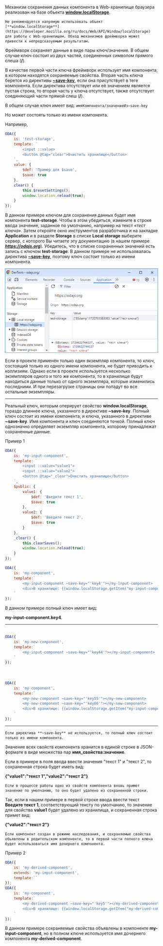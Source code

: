 ﻿Механизм сохранения данных компонента в Web-хранилище браузера реализован на базе объекта [**window.localStorage**](https://developer.mozilla.org/ru/docs/Web/API/Window/localStorage).

```warning_md
Не рекомендуется напрямую использовать объект [**window.localStorage**](https://developer.mozilla.org/ru/docs/Web/API/Window/localStorage) для работы с Web-хранилищем. Обход механизмов фреймворка может привести к непредсказуемым результатам.
```

Фреймворк сохраняет данные в виде пары ключ/значение. В общем случае ключ состоит из двух частей, соединенных символом прямого слеша (**/**).

В качестве первой части ключа фреймворк использует имя компонента, в котором находятся сохраняемые свойства. Вторая часть ключа берется из директивы [**~save-key**](./index.html#structure-template-jsx-directives-~save-key.md), если она присутствует в теге компонента. Если директива отсутствует или её значением является пустая строка, то вторая часть у ключа отсутствует, также отсутствует соединяющий части прямой слеш (**/**).

В общем случае ключ имеет вид: `имяКомпонента/значениеИз~save-key`

Но может состоять только из имени компонента.

Например,

```javascript _run_edit_[test-storage.js]
ODA({
    is: 'test-storage',
    template: `
        <input ::value>
        <button @tap="clear">Очистить хранилище</button>
    `,
    value: {
        $def: 'Пример для $save',
        $save: true
    },
    clear() {
        this.$resetSettings();
        window.location.reload(true);
    }
});
```

В данном примере ключом для сохранения данных будет имя компонента **test-storage**. Чтобы в этом убедиться, измените в строке ввода значение, заданное по умолчанию, например на текст *«тест ключа»*. Затем откройте окно инструментов разработчика и на закладке **Application** и в разделе **Storage** в списке **Local storage** выберите сервер, с которого Вы читаете эту документацию (в нашем примере ***https://odajs.org***). Убедитесь, что в списке сохраненных значений есть запись с ключом **test-storage**. В данном примере не использовалась директива [**~save-key**](./index.html#structure-template-jsx-directives-~save-key.md), поэтому ключ состоит только из имени компонента.

![Вид записи в Web-хранилище](learn/_help/ru/_images/structure-props-modifiers-$save-additional-1.png "Вид записи в Web-хранилище")


Если в проекте применён только один экземпляр компонента, то ключ, состоящий только из одного имени компонента, не будет приводить к коллизиям. Однако если в проекте используется несколько экземпляров одного и того же компонента, то в хранилище будут находиться данные только от одного экземпляра, которые изменились последними. И при перезагрузке страницы они попадут во все остальные экземпляры.




---




Реальный ключ, которым оперирует свойство **window.localStorage**, гораздо длиннее ключа, указанного в директиве **~save-key**. Полный ключ состоит из имени компонента, и ключа, указанного в директиве **~save-key**. Имя компонента и ключ соединяются точкой. Полный ключ однозначно определяет экземпляр компонента, которому принадлежат сохраненные данные.

Пример 1

```javascript _edit_[my-input-component.js]
ODA({
    is: 'my-input-component',
    template: `
        <input ::value="value1">
        <input ::value="value2">
        <button @tap="_clear">Очистить хранилище</button>
    `,
    $public: {
        value1: {
            $def: 'Введите текст 1',
            $save: true
        },
        value2: {
            $def: 'Введите текст 2',
            $save: true
        }
    },
    _clear() {
        this.clearSaves();
        window.location.reload(true);
    }
});
```

```javascript _run_edit_[my-component.js]_{my-input-component.js}
ODA({
    is: 'my-component',
    template:`
        <my-input-component ~save-key="'key4'"></my-input-component>
        <div>В хранилище: {{window.localStorage.getItem("my-input-component.key4")}}</div>
    `
});
```

В данном примере полный ключ имеет вид:

**my-input-component.key4**.

---


```javascript _run_edit_[my-component.js]_{my-input-component.js}

ODA({
    is: 'my-new-component',
    template:`
        <my-input-component ~save-key="'key44'"></my-input-component>
    `
});



ODA({
    is: 'my-component',
    template:`
        <my-new-component ~save-key="'key55'"></my-new-component>
        <my-new-component ~save-key="'key66'"></my-new-component>
        <div>В хранилище: {{window.localStorage.getItem("my-input-component/key4")}}</div>
    `
});
```




---

```info_md
Если директива **~save-key** не используется, то полный ключ состоит только из имени компонента.
```

Значение всех свойств компонента хранится в единой строке в JSON-формате в виде множества пар **имя_свойства:значение**.

Если в примере в поля ввода ввести значения "текст 1" и "текст 2", то сохраненная строка будет иметь вид:

**{"value1":"текст 1","value2":"текст 2"}**

```info_md
Если в процессе работы одно из свойств компонента вновь примет значение по умолчанию, то оно будет удалено из сохраненной строки.
```

Так, если в нашем примере в первой строке ввода ввести текст **Введите текст 1**, соответствующий тексту по умолчанию, то значение для свойства **value1** будет удалено из хранилища, и сохраненная строка примет вид:

**{"value2":"текст 2"}**

```info_md
Если компонент создан в режиме наследования, и сохраняемые свойства объявлены в родительском компоненте, то в первой части полного ключа будет использоваться имя дочернего компонента.
```

Пример 2

```javascript _run_edit_[my-component.js]_{my-input-component.js}
ODA({
    is: 'my-derived-component',
    extends: 'my-input-component',
    template:``
});
ODA({
    is: 'my-component',
    template:`
        <my-derived-component ~save-key="'key5'"></my-derived-component>
        <div>В хранилище: {{window.localStorage.getItem("my-derived-component.key5")}}</div>
    `
});
```

В данном примере сохраняемые свойства объявлены в компоненте **my-input-component**, но в полном ключе используется имя дочернего компонента **my-derived-component**.
